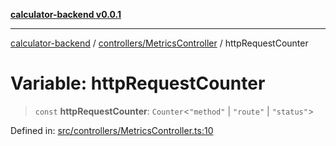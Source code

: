 [**calculator-backend v0.0.1**](../../../README.md)

***

[calculator-backend](../../../modules.md) / [controllers/MetricsController](../README.md) / httpRequestCounter

# Variable: httpRequestCounter

> `const` **httpRequestCounter**: `Counter`\<`"method"` \| `"route"` \| `"status"`\>

Defined in: [src/controllers/MetricsController.ts:10](https://github.com/HessuRessu/calculator-backend/blob/9e0113add544d8bb9a8dd325db0bf2d995df2eea/src/controllers/MetricsController.ts#L10)
